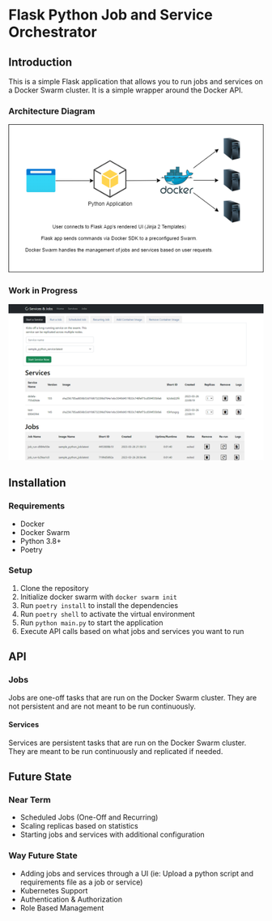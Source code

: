 # Flask Python Job and Service Orchestrator

## Introduction

This is a simple Flask application that allows you to run jobs and services on a Docker Swarm cluster. It is a simple wrapper around the Docker API.

### Architecture Diagram

![Architecture Diagram](/architecture/diagram.png?raw=true "Architecture Diagram")

### Work in Progress

![Work in Progress](/architecture/work-in-progress.png?raw=true "Work in Progress")

## Installation

### Requirements

* Docker
* Docker Swarm
* Python 3.8+
* Poetry

### Setup

1. Clone the repository
2. Initialize docker swarm with `docker swarm init`
3. Run `poetry install` to install the dependencies
4. Run `poetry shell` to activate the virtual environment
5. Run `python main.py` to start the application
6. Execute API calls based on what jobs and services you want to run

## API

### Jobs

Jobs are one-off tasks that are run on the Docker Swarm cluster. They are not persistent and are not meant to be run continuously.

#### Services

Services are persistent tasks that are run on the Docker Swarm cluster. They are meant to be run continuously and replicated if needed.

## Future State

### Near Term

* Scheduled Jobs (One-Off and Recurring)
* Scaling replicas based on statistics
* Starting jobs and services with additional configuration

### Way Future State

* Adding jobs and services through a UI (ie: Upload a python script and requirements file as a job or service)
* Kubernetes Support
* Authentication & Authorization
* Role Based Management